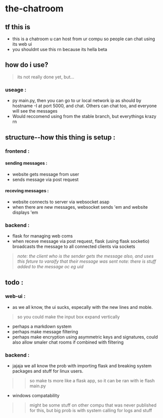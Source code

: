 # the-chatroom
## tf this is
- this is a chatroom u can host from ur compu so people can chat using its web ui
- you shouldnt use this rn because its hella beta

## how do i use?
> its not really done yet, but...
### useage : 
- py main.py, then you can go to ur local network ip as should by hostname -I at port 5000, and chat. Others can chat too, and everyone will see the messages
- Would reccomend using from the stable branch, but everythings krazy rn

## structure--how this thing is setup : 
### frontend : 
#### sending messages : 
- website gets message from user
- sends message via post request
#### receving messages : 
- website connects to server via websocket asap
- when there are new messages, websocket sends 'em and website displays 'em
### backend : 
- flask for managing web coms 
- when receve message via post request, flask (using flask socketio) broadcasts the message to all connected clients via sockets
> *note: the client who is the sender gets the message also, and uses this feture to varaify that their message was sent*
> *note: there is stuff added to the message oc eg uid*

## todo : 
### web-ui : 
- as we all know, the ui sucks, especally with the new lines and moble. 
> so you could make the input box expand vertically
- perhaps a markdown system 
- perhaps make message filtering 
- perhaps make encryption using asymmetric keys and signatures, could also allow smaler chat rooms if combined with filtering
### backend : 
- jajaja we all know the prob with importing flask and breaking system packages and stuff for linux users. 
>> so make ts more like a flask app, so it can be ran with ie flash main.py 
- windows compatability 
>> might be some stuff on other compu that was never published for this, but big prob is with system calling for logs and stuff


